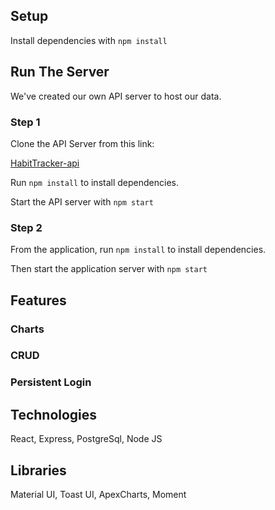 ## Setup

Install dependencies with `npm install`

## Run The Server

We've created our own API server to host our data.

### Step 1
Clone the API Server from this link:

[HabitTracker-api](https://github.com/nickidells97/HabitTracker-api)

Run `npm install` to install dependencies.

Start the API server with `npm start`

### Step 2

From the application, run `npm install` to install dependencies.

Then start the application server with `npm start`

## Features

### Charts


### CRUD

### Persistent Login

## Technologies

React, Express, PostgreSql, Node JS

## Libraries

Material UI, Toast UI, ApexCharts, Moment
